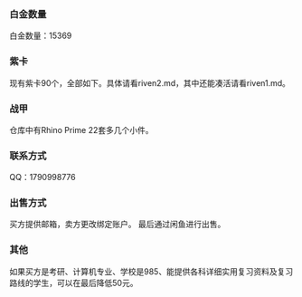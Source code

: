 

### 白金数量
白金数量：15369

### 紫卡
现有紫卡90个，全部如下。具体请看riven2.md，其中还能凑活请看riven1.md。

### 战甲
仓库中有Rhino Prime 22套多几个小件。

### 联系方式
QQ：1790998776

### 出售方式
买方提供邮箱，卖方更改绑定账户。
最后通过闲鱼进行出售。

### 其他
如果买方是考研、计算机专业、学校是985、能提供各科详细实用复习资料及复习路线的学生，可以在最后降低50元。
